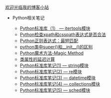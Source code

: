 [欢迎光临我的博客小站](http://www.spiderpy.cn/blog/)

* Python相关笔记

     * [Python标准库（1） — itertools模块 ](https://github.com/jhao104/memory-notes/blob/master/Python/Python%E6%A0%87%E5%87%86%E5%BA%93%EF%BC%881%EF%BC%89%20%E2%80%94%20itertools%E6%A8%A1%E5%9D%97.md)
     * [Python检查xpath和csspath表达式是否合法](https://github.com/jhao104/memory-notes/blob/master/Python/Python%E6%A3%80%E6%9F%A5xpath%E5%92%8Ccsspath%E8%A1%A8%E8%BE%BE%E5%BC%8F%E6%98%AF%E5%90%A6%E5%90%88%E6%B3%95.md)
     * [Python正则表达式：最短匹配](https://github.com/jhao104/memory-notes/blob/master/Python/Python%E6%AD%A3%E5%88%99%E8%A1%A8%E8%BE%BE%E5%BC%8F%EF%BC%9A%E6%9C%80%E7%9F%AD%E5%8C%B9%E9%85%8D.md)
     * [python类中super()和__init__()的区别](https://github.com/jhao104/memory-notes/blob/master/Python/python%E7%B1%BB%E4%B8%ADsuper\(\)%E5%92%8C__init__\(\)%E7%9A%84%E5%8C%BA%E5%88%AB.md)
     * [Python魔术方法-Magic Method](https://github.com/jhao104/memory-notes/blob/master/Python/Python%E9%AD%94%E6%9C%AF%E6%96%B9%E6%B3%95-Magic%20Method.md)
     * [类属性的延迟计算](https://github.com/jhao104/memory-notes/blob/master/Python/%E7%B1%BB%E5%B1%9E%E6%80%A7%E7%9A%84%E5%BB%B6%E8%BF%9F%E8%AE%A1%E7%AE%97.md)
     * [Python标准库笔记(1) — string模块](https://github.com/jhao104/memory-notes/blob/master/Python/Python%E6%A0%87%E5%87%86%E5%BA%93%E7%AC%94%E8%AE%B0(1)%20%E2%80%94%20string%E6%A8%A1%E5%9D%97.md)
     * [Python标准库笔记(2) — re模块](https://github.com/jhao104/memory-notes/blob/master/Python/Python%E6%A0%87%E5%87%86%E5%BA%93%E7%AC%94%E8%AE%B0(2)%20%E2%80%94%20re%E6%A8%A1%E5%9D%97.md)
     * [Python标准库笔记(3) — datetime模块](https://github.com/jhao104/memory-notes/blob/master/Python/Python%E6%A0%87%E5%87%86%E5%BA%93%E7%AC%94%E8%AE%B0(3)%20%E2%80%94%20datetime%E6%A8%A1%E5%9D%97.md)
     * [Python标准库笔记(4) — collections模块](https://github.com/jhao104/memory-notes/blob/master/Python/Python%E6%A0%87%E5%87%86%E5%BA%93%E7%AC%94%E8%AE%B0(4)%20%E2%80%94%20collections%E6%A8%A1%E5%9D%97.md)
     * [Python标准库笔记(5) — sched模块](https://github.com/jhao104/memory-notes/blob/master/Python/Python%E6%A0%87%E5%87%86%E5%BA%93%E7%AC%94%E8%AE%B0(5)%20%E2%80%94%20sched%E6%A8%A1%E5%9D%97.md)



    